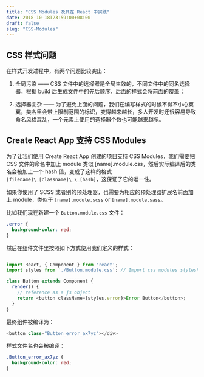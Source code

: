 ```yaml
---
title: "CSS Modules 及其在 React 中实践"
date: 2018-10-18T23:59:00+08:00
draft: false
slug: "CSS-Modules"
---
```


## CSS 样式问题

在样式开发过程中，有两个问题比较突出：

1. 全局污染 —— CSS 文件中的选择器是全局生效的，不同文件中的同名选择器，根据 build 后生成文件中的先后顺序，后面的样式会将前面的覆盖；

2. 选择器复杂 —— 为了避免上面的问题，我们在编写样式的时候不得不小心翼翼，类名里会带上限制范围的标识，变得越来越长，多人开发时还很容易导致命名风格混乱，一个元素上使用的选择器个数也可能越来越多。

## Create React App 支持 CSS Modules

为了让我们使用 Create React App 创建的项目支持 CSS Modules，我们需要把 CSS 文件的命名中加上 module 类似 [name].module.css，然后实际编译后的类名会被加上一个 hash 值，变成了这样的格式 `[filename]\_[classname]\_\_[hash]`，这保证了它的唯一性。

如果你使用了 SCSS 或者别的预处理器，也需要为相应的预处理器扩展名前面加上 module，类似于 `[name].module.scss` or `[name].module.sass`。

比如我们现在新建一个 `Button.module.css` 文件：

```css
.error {
  background-color: red;
}
```

然后在组件文件里按照如下方式使用我们定义的样式：

```js

import React, { Component } from 'react';
import styles from './Button.module.css'; // Import css modules stylesheet as styles

class Button extends Component {
  render() {
    // reference as a js object
    return <button className={styles.error}>Error Button</button>;
  }
}
```

最终组件被编译为：

```js
<button class="Button_error_ax7yz"></div>
```

样式文件名也会被编译：

```css
.Button_error_ax7yz {
  background-color: red;
}